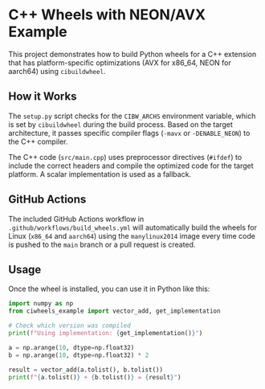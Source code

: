 # C++ Wheels with NEON/AVX Example

This project demonstrates how to build Python wheels for a C++ extension that has platform-specific optimizations (AVX for x86_64, NEON for aarch64) using `cibuildwheel`.

## How it Works

The `setup.py` script checks for the `CIBW_ARCHS` environment variable, which is set by `cibuildwheel` during the build process. Based on the target architecture, it passes specific compiler flags (`-mavx` or `-DENABLE_NEON`) to the C++ compiler.

The C++ code (`src/main.cpp`) uses preprocessor directives (`#ifdef`) to include the correct headers and compile the optimized code for the target platform. A scalar implementation is used as a fallback.

## GitHub Actions

The included GitHub Actions workflow in `.github/workflows/build_wheels.yml` will automatically build the wheels for Linux (`x86_64` and `aarch64`) using the `manylinux2014` image every time code is pushed to the `main` branch or a pull request is created.

## Usage

Once the wheel is installed, you can use it in Python like this:

```python
import numpy as np
from ciwheels_example import vector_add, get_implementation

# Check which version was compiled
print(f"Using implementation: {get_implementation()}")

a = np.arange(10, dtype=np.float32)
b = np.arange(10, dtype=np.float32) * 2

result = vector_add(a.tolist(), b.tolist())
print(f"{a.tolist()} + {b.tolist()} = {result}")
```
